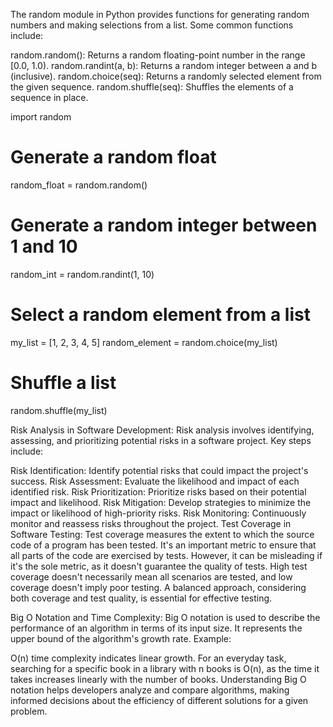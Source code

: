 The random module in Python provides functions for generating random numbers and making selections from a list. Some common functions include:

random.random(): Returns a random floating-point number in the range [0.0, 1.0).
random.randint(a, b): Returns a random integer between a and b (inclusive).
random.choice(seq): Returns a randomly selected element from the given sequence.
random.shuffle(seq): Shuffles the elements of a sequence in place.

import random

# Generate a random float
random_float = random.random()

# Generate a random integer between 1 and 10
random_int = random.randint(1, 10)

# Select a random element from a list
my_list = [1, 2, 3, 4, 5]
random_element = random.choice(my_list)

# Shuffle a list
random.shuffle(my_list)

Risk Analysis in Software Development:
Risk analysis involves identifying, assessing, and prioritizing potential risks in a software project. Key steps include:

Risk Identification: Identify potential risks that could impact the project's success.
Risk Assessment: Evaluate the likelihood and impact of each identified risk.
Risk Prioritization: Prioritize risks based on their potential impact and likelihood.
Risk Mitigation: Develop strategies to minimize the impact or likelihood of high-priority risks.
Risk Monitoring: Continuously monitor and reassess risks throughout the project.
Test Coverage in Software Testing:
Test coverage measures the extent to which the source code of a program has been tested. It's an important metric to ensure that all parts of the code are exercised by tests. However, it can be misleading if it's the sole metric, as it doesn't guarantee the quality of tests. High test coverage doesn't necessarily mean all scenarios are tested, and low coverage doesn't imply poor testing. A balanced approach, considering both coverage and test quality, is essential for effective testing.

Big O Notation and Time Complexity:
Big O notation is used to describe the performance of an algorithm in terms of its input size. It represents the upper bound of the algorithm's growth rate. Example:

O(n) time complexity indicates linear growth. For an everyday task, searching for a specific book in a library with n books is O(n), as the time it takes increases linearly with the number of books.
Understanding Big O notation helps developers analyze and compare algorithms, making informed decisions about the efficiency of different solutions for a given problem.
